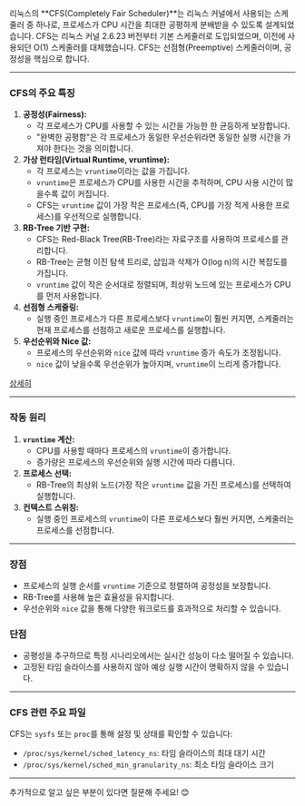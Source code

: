 리눅스의 **CFS(Completely Fair Scheduler)**는 리눅스 커널에서 사용되는 스케줄러 중 하나로, 프로세스가 CPU 시간을 최대한 공평하게 분배받을 수 있도록 설계되었습니다. CFS는 리눅스 커널 2.6.23 버전부터 기본 스케줄러로 도입되었으며, 이전에 사용되던 O(1) 스케줄러를 대체했습니다. CFS는 선점형(Preemptive) 스케줄러이며, 공정성을 핵심으로 합니다.

---

### **CFS의 주요 특징**

1. **공정성(Fairness):**
    - 각 프로세스가 CPU를 사용할 수 있는 시간을 가능한 한 균등하게 보장합니다.
    - "완벽한 공평함"은 각 프로세스가 동일한 우선순위라면 동일한 실행 시간을 가져야 한다는 것을 의미합니다.
2. **가상 런타임(Virtual Runtime, vruntime):**
    - 각 프로세스는 `vruntime`이라는 값을 가집니다.
    - `vruntime`은 프로세스가 CPU를 사용한 시간을 추적하며, CPU 사용 시간이 많을수록 값이 커집니다.
    - CFS는 `vruntime` 값이 가장 작은 프로세스(즉, CPU를 가장 적게 사용한 프로세스)를 우선적으로 실행합니다.
3. **RB-Tree 기반 구현:**
    - CFS는 Red-Black Tree(RB-Tree)라는 자료구조를 사용하여 프로세스를 관리합니다.
    - RB-Tree는 균형 이진 탐색 트리로, 삽입과 삭제가 O(log n)의 시간 복잡도를 가집니다.
    - `vruntime` 값이 작은 순서대로 정렬되며, 최상위 노드에 있는 프로세스가 CPU를 먼저 사용합니다.
4. **선점형 스케줄링:**
    - 실행 중인 프로세스가 다른 프로세스보다 `vruntime`이 훨씬 커지면, 스케줄러는 현재 프로세스를 선점하고 새로운 프로세스를 실행합니다.
5. **우선순위와 Nice 값:**
    - 프로세스의 우선순위와 `nice` 값에 따라 `vruntime` 증가 속도가 조정됩니다.
    - `nice` 값이 낮을수록 우선순위가 높아지며, `vruntime`이 느리게 증가합니다.

[상세히](https://www.notion.so/153478ab94888082a5e5c538b7ea12f4?pvs=21)

---

### **작동 원리**

1. **`vruntime` 계산:**
    - CPU를 사용할 때마다 프로세스의 `vruntime`이 증가합니다.
    - 증가량은 프로세스의 우선순위와 실행 시간에 따라 다릅니다.
2. **프로세스 선택:**
    - RB-Tree의 최상위 노드(가장 작은 `vruntime` 값을 가진 프로세스)를 선택하여 실행합니다.
3. **컨텍스트 스위칭:**
    - 실행 중인 프로세스의 `vruntime`이 다른 프로세스보다 훨씬 커지면, 스케줄러는 프로세스를 선점합니다.

---

### **장점**

- 프로세스의 실행 순서를 `vruntime` 기준으로 정렬하여 공정성을 보장합니다.
- RB-Tree를 사용해 높은 효율성을 유지합니다.
- 우선순위와 `nice` 값을 통해 다양한 워크로드를 효과적으로 처리할 수 있습니다.

### **단점**

- 공평성을 추구하므로 특정 시나리오에서는 실시간 성능이 다소 떨어질 수 있습니다.
- 고정된 타임 슬라이스를 사용하지 않아 예상 실행 시간이 명확하지 않을 수 있습니다.

---

### **CFS 관련 주요 파일**

CFS는 `sysfs` 또는 `proc`를 통해 설정 및 상태를 확인할 수 있습니다:

- `/proc/sys/kernel/sched_latency_ns`: 타임 슬라이스의 최대 대기 시간
- `/proc/sys/kernel/sched_min_granularity_ns`: 최소 타임 슬라이스 크기

---

추가적으로 알고 싶은 부분이 있다면 질문해 주세요! 😊